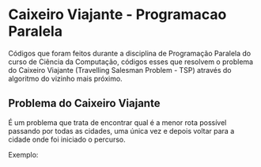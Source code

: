 # Caixeiro Viajante - Programacao Paralela

Códigos que foram feitos durante a disciplina de Programação Paralela do curso de Ciência da Computação, códigos esses que resolvem o problema
do Caixeiro Viajante (Travelling Salesman Problem - TSP) através do algoritmo do vizinho mais próximo. 

## Problema do Caixeiro Viajante

É um problema que trata de encontrar qual é a menor rota possível passando por todas as cidades, uma única vez e depois voltar para a cidade onde foi iniciado o percurso.

Exemplo:

